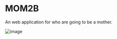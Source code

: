 # MOM2B
An web application for who are going to be a mother.

![image](https://github.com/user-attachments/assets/ad115e12-525b-4488-8352-e00cd0bf3e8a)


